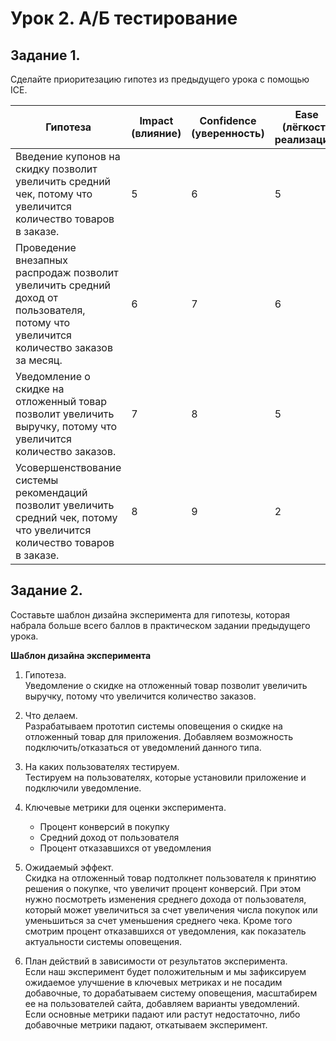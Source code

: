 # Урок 2. А/Б тестирование

## Задание 1.
Сделайте приоритезацию гипотез из предыдущего урока с помощью ICE.

| Гипотеза | Impact (влияние) | Confidence (уверенность) | Ease (лёгкость реализации) | ICE Score | Метрика |
| --- | --- | --- | --- | --- | --- |
| Введение купонов на скидку позволит увеличить средний чек, потому что увеличится количество товаров в заказе. | 5 | 6 | 5 | 150 | Средний чек |
| Проведение внезапных распродаж позволит увеличить средний доход от пользователя, потому что увеличится количество заказов за месяц. | 6 | 7 | 6 | 252 | Средний доход от пользователя |
| Уведомление о скидке на отложенный товар позволит увеличить выручку, потому что увеличится количество заказов. | 7 | 8 | 5 | 280 | Конверсия в покупку |
| Усовершенствование системы рекомендаций позволит увеличить средний чек, потому что увеличится количество товаров в заказе. | 8 | 9 | 2 | 144 | Средний чек |

## Задание 2.
Составьте шаблон дизайна эксперимента для гипотезы, которая набрала больше всего баллов в практическом задании предыдущего урока.

**Шаблон дизайна эксперимента**
1. Гипотеза. \
Уведомление о скидке на отложенный товар позволит увеличить выручку, потому что увеличится количество заказов.

2. Что делаем. \
Разрабатываем прототип системы оповещения о скидке на отложенный товар для приложения. Добавляем возможность подключить/отказаться от уведомлений данного типа.

3. На каких пользователях тестируем. \
Тестируем на пользователях, которые установили приложение и подключили уведомление.

4. Ключевые метрики для оценки эксперимента.
    * Процент конверсий в покупку
    * Средний доход от пользователя
    * Процент отказавшихся от уведомления

5. Ожидаемый эффект. \
Скидка на отложенный товар подтолкнет пользователя к принятию решения о покупке, что увеличит процент конверсий. При этом нужно посмотреть изменения среднего дохода от пользователя, который может увеличиться за счет увеличения числа покупок или уменьшиться за счет уменьшения среднего чека. Кроме того смотрим процент отказавшихся от уведомления, как показатель актуальности системы оповещения.

6. План действий в зависимости от результатов эксперимента. \
Если наш эксперимент будет положительным и мы зафиксируем ожидаемое улучшение в ключевых метриках и не посадим добавочные, то дорабатываем систему оповещения, масштабирем ее на пользователей сайта, добавляем варианты уведомлений.\
Если основные метрики падают или растут недостаточно, либо добавочные метрики падают, откатываем эксперимент.